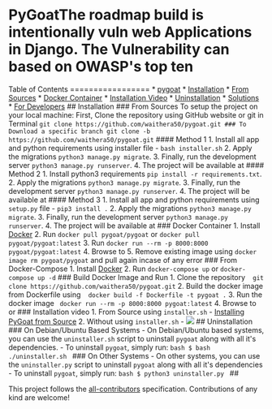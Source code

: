 # PyGoatThe roadmap build is intentionally vuln web Applications in Django. The Vulnerability can based on OWASP's top ten 
Table of Contents ================= * [pygoat](#pygoat) * [Installation](#installation) * [From Sources](#from-sources) * [Docker Container](#docker-container) * [Installation Video](#installation-video) * [Uninstallation](#uninstallation) * [Solutions](/Solutions/solution.md) * [For Developers](/docs/dev_guide.md) ## Installation ### From Sources To setup the project on your local machine: 
First, Clone the repository using GitHub website or git in Terminal ``` git clone https://github.com/waithera50/pygoat.git ### To Download a specific branch git clone -b https://github.com/waithera50/pygoat.git ``` #### Method 1 1. Install all app and python requirements using installer file - `bash installer.sh` 2. Apply the migrations `python3 manage.py migrate`.
3. Finally, run the development server `python3 manage.py runserver`.
4. The project will be available at #### Method 2 1. Install python3 requirements `pip install -r requirements.txt`.
2. Apply the migrations `python3 manage.py migrate`.
3. Finally, run the development server `python3 manage.py runserver`.
4. The project will be available at #### Method 3 1. Install all app and python requirements using `setup.py` file - `pip3 install .` 2. Apply the migrations `python3 manage.py migrate`.
3. Finally, run the development server `python3 manage.py runserver`.
4. The project will be available at ### Docker Container 1. Install [Docker](https://www.docker.com) 2. Run `docker pull pygoat/pygoat` or `docker pull pygoat/pygoat:latest` 3. Run `docker run --rm -p 8000:8000 pygoat/pygoat:latest` 4. Browse to 5. Remove existing image using `docker image rm pygoat/pygoat` and pull again incase of any error ### From Docker-Compose 1. Install [Docker](https://www.docker.com) 2. Run `docker-compose up` or `docker-compose up -d` ### Build Docker Image and Run 1. Clone the repository   `git clone https://github.com/waithera50/pygoat.git` 2. Build the docker image from Dockerfile using   `docker build -f Dockerfile -t pygoat .` 3. Run the docker image  `docker run --rm -p 8000:8000 pygoat:latest` 4. Browse to or ### Installation video 1. From Source using `installer.sh` - [Installing PyGoat from Source](https://www.youtube.com/watch?v=7bYBJXG3FRQ) 2. Without using `installer.sh` - [![](http://img.youtube.com/vi/rfzQiMeiwso/0.jpg)](http://www.youtube.com/watch?v=rfzQiMeiwso "Installation Pygoat") ## Uninstallation ### On Debian/Ubuntu Based Systems - On Debian/Ubuntu based systems, you can use the `uninstaller.sh` script to uninstall `pygoat` along with all it's dependencies. - To uninstall `pygoat`, simply run: ```bash $ bash ./uninstaller.sh ``` ### On Other Systems - On other systems, you can use the `uninstaller.py` script to uninstall `pygoat` along with all it's dependencies - To uninstall `pygoat`, simply run: ```bash $ python3 uninstaller.py ``` ## 


This project follows the [all-contributors](https://github.com/all-contributors/all-contributors) specification. Contributions of any kind are welcome! 
